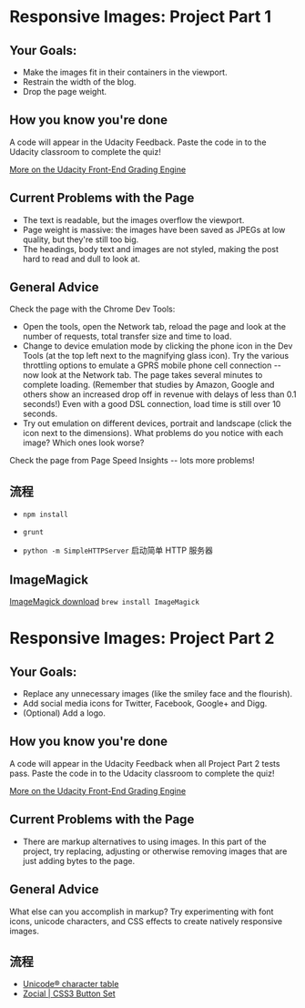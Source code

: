# Responsive Images: Project Part 1 #

## Your Goals: ##

* Make the images fit in their containers in the viewport.
* Restrain the width of the blog.
* Drop the page weight.

## How you know you're done ##

A code will appear in the Udacity Feedback. Paste the code in to the Udacity classroom to complete the quiz!

[More on the Udacity Front-End Grading Engine](https://github.com/udacity/frontend-grading-engine)

## Current Problems with the Page ##

* The text is readable, but the images overflow the viewport.
* Page weight is massive: the images have been saved as JPEGs at low quality, but they're still too big.
* The headings, body text and images are not styled, making the post hard to read and dull to look at.

## General Advice ##

Check the page with the Chrome Dev Tools:

* Open the tools, open the Network tab, reload the page and look at the number of requests, total transfer size and time to load.
* Change to device emulation mode by clicking the phone icon in the Dev Tools (at the top left next to the magnifying glass icon). Try the various throttling options to emulate a GPRS mobile phone cell connection -- now look at the Network tab. The page takes several minutes to complete loading. (Remember that studies by Amazon, Google and others show an increased drop off in revenue with delays of less than 0.1 seconds!) Even with a good DSL connection, load time is still over 10 seconds.
* Try out emulation on different devices, portrait and landscape (click the icon next to the dimensions). What problems do you notice with each image? Which ones look worse?

Check the page from Page Speed Insights -- lots more problems!


## 流程

- `npm install`

- `grunt`

- `python -m SimpleHTTPServer` 启动简单 HTTP 服务器


## ImageMagick
[ImageMagick download](https://www.imagemagick.org/script/download.php#macosx)
`brew install ImageMagick`

# Responsive Images: Project Part 2 #

## Your Goals: ##

* Replace any unnecessary images (like the smiley face and the flourish).
* Add social media icons for Twitter, Facebook, Google+ and Digg.
* (Optional) Add a logo.

## How you know you're done ##

A code will appear in the Udacity Feedback when all Project Part 2 tests pass. Paste the code in to the Udacity classroom to complete the quiz!

[More on the Udacity Front-End Grading Engine](https://github.com/udacity/frontend-grading-engine)

## Current Problems with the Page ##

* There are markup alternatives to using images. In this part of the project, try replacing, adjusting or otherwise removing images that are just adding bytes to the page.

## General Advice ##

What else can you accomplish in markup? Try experimenting with font icons, unicode characters, and CSS effects to create natively responsive images.

## 流程
* [Unicode® character table](https://unicode-table.com/en/)
* [Zocial | CSS3 Button Set](http://zocial.smcllns.com/)
